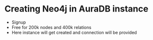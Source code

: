 # Creating Neo4j in AuraDB instance

* Signup
* Free for 200k nodes and 400k relations
* Here instance will get created and connection will be provided
